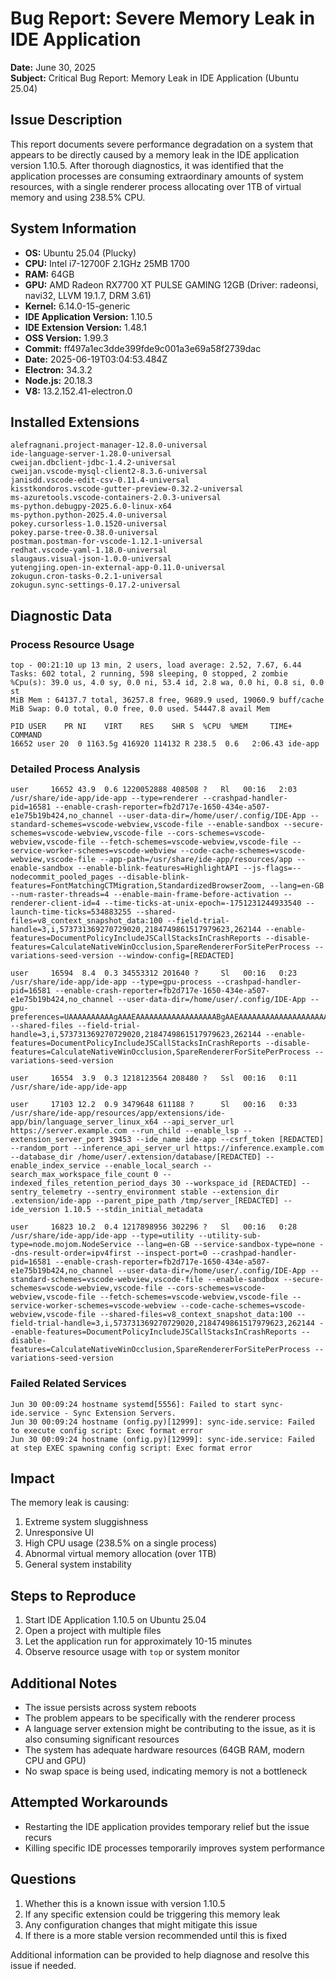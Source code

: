 # Bug Report: Severe Memory Leak in IDE Application

**Date:** June 30, 2025  
**Subject:** Critical Bug Report: Memory Leak in IDE Application (Ubuntu 25.04)

## Issue Description

This report documents severe performance degradation on a system that appears to be directly caused by a memory leak in the IDE application version 1.10.5. After thorough diagnostics, it was identified that the application processes are consuming extraordinary amounts of system resources, with a single renderer process allocating over 1TB of virtual memory and using 238.5% CPU.

## System Information

- **OS:** Ubuntu 25.04 (Plucky)
- **CPU:** Intel i7-12700F 2.1GHz 25MB 1700
- **RAM:** 64GB
- **GPU:** AMD Radeon RX7700 XT PULSE GAMING 12GB (Driver: radeonsi, navi32, LLVM 19.1.7, DRM 3.61)
- **Kernel:** 6.14.0-15-generic
- **IDE Application Version:** 1.10.5
- **IDE Extension Version:** 1.48.1
- **OSS Version:** 1.99.3
- **Commit:** ff497a1ec3dde399fde9c001a3e69a58f2739dac
- **Date:** 2025-06-19T03:04:53.484Z
- **Electron:** 34.3.2
- **Node.js:** 20.18.3
- **V8:** 13.2.152.41-electron.0

## Installed Extensions

```
alefragnani.project-manager-12.8.0-universal
ide-language-server-1.28.0-universal
cweijan.dbclient-jdbc-1.4.2-universal
cweijan.vscode-mysql-client2-8.3.6-universal
janisdd.vscode-edit-csv-0.11.4-universal
kisstkondoros.vscode-gutter-preview-0.32.2-universal
ms-azuretools.vscode-containers-2.0.3-universal
ms-python.debugpy-2025.6.0-linux-x64
ms-python.python-2025.4.0-universal
pokey.cursorless-1.0.1520-universal
pokey.parse-tree-0.38.0-universal
postman.postman-for-vscode-1.12.1-universal
redhat.vscode-yaml-1.18.0-universal
slaugaus.visual-json-1.0.0-universal
yutengjing.open-in-external-app-0.11.0-universal
zokugun.cron-tasks-0.2.1-universal
zokugun.sync-settings-0.17.2-universal
```

## Diagnostic Data

### Process Resource Usage

```
top - 00:21:10 up 13 min, 2 users, load average: 2.52, 7.67, 6.44
Tasks: 602 total, 2 running, 598 sleeping, 0 stopped, 2 zombie
%Cpu(s): 39.0 us, 4.0 sy, 0.0 ni, 53.4 id, 2.8 wa, 0.0 hi, 0.8 si, 0.0 st
MiB Mem : 64137.7 total, 36257.8 free, 9689.9 used, 19060.9 buff/cache
MiB Swap: 0.0 total, 0.0 free, 0.0 used. 54447.8 avail Mem

PID USER    PR NI    VIRT    RES    SHR S  %CPU  %MEM     TIME+ COMMAND
16652 user 20  0 1163.5g 416920 114132 R 238.5  0.6   2:06.43 ide-app
```

### Detailed Process Analysis

```
user     16652 43.9  0.6 1220052888 408508 ?   Rl   00:16   2:03 /usr/share/ide-app/ide-app --type=renderer --crashpad-handler-pid=16581 --enable-crash-reporter=fb2d717e-1650-434e-a507-e1e75b19b424,no_channel --user-data-dir=/home/user/.config/IDE-App --standard-schemes=vscode-webview,vscode-file --enable-sandbox --secure-schemes=vscode-webview,vscode-file --cors-schemes=vscode-webview,vscode-file --fetch-schemes=vscode-webview,vscode-file --service-worker-schemes=vscode-webview --code-cache-schemes=vscode-webview,vscode-file --app-path=/usr/share/ide-app/resources/app --enable-sandbox --enable-blink-features=HighlightAPI --js-flags=--nodecommit_pooled_pages --disable-blink-features=FontMatchingCTMigration,StandardizedBrowserZoom, --lang=en-GB --num-raster-threads=4 --enable-main-frame-before-activation --renderer-client-id=4 --time-ticks-at-unix-epoch=-1751231244933540 --launch-time-ticks=534883255 --shared-files=v8_context_snapshot_data:100 --field-trial-handle=3,i,573731369270729020,2184749861517979623,262144 --enable-features=DocumentPolicyIncludeJSCallStacksInCrashReports --disable-features=CalculateNativeWinOcclusion,SpareRendererForSitePerProcess --variations-seed-version --window-config=[REDACTED]

user     16594  8.4  0.3 34553312 201640 ?     Sl   00:16   0:23 /usr/share/ide-app/ide-app --type=gpu-process --crashpad-handler-pid=16581 --enable-crash-reporter=fb2d717e-1650-434e-a507-e1e75b19b424,no_channel --user-data-dir=/home/user/.config/IDE-App --gpu-preferences=UAAAAAAAAAAgAAAEAAAAAAAAAAAAAAAAAABgAAEAAAAAAAAAAAAAAAAAAAAAAAAAAAAAAAAAAAAAAAAAAQAAABAAAAAAAAAAEAAAAAAAAAAIAAAAAAAAAAgAAAAAAAAA --shared-files --field-trial-handle=3,i,573731369270729020,2184749861517979623,262144 --enable-features=DocumentPolicyIncludeJSCallStacksInCrashReports --disable-features=CalculateNativeWinOcclusion,SpareRendererForSitePerProcess --variations-seed-version

user     16554  3.9  0.3 1218123564 208480 ?   Ssl  00:16   0:11 /usr/share/ide-app/ide-app

user     17103 12.2  0.9 3479648 611188 ?      Sl   00:16   0:33 /usr/share/ide-app/resources/app/extensions/ide-app/bin/language_server_linux_x64 --api_server_url https://server.example.com --run_child --enable_lsp --extension_server_port 39453 --ide_name ide-app --csrf_token [REDACTED] --random_port --inference_api_server_url https://inference.example.com --database_dir /home/user/.extension/database/[REDACTED] --enable_index_service --enable_local_search --search_max_workspace_file_count 0 --indexed_files_retention_period_days 30 --workspace_id [REDACTED] --sentry_telemetry --sentry_environment stable --extension_dir .extension/ide-app --parent_pipe_path /tmp/server_[REDACTED] --ide_version 1.10.5 --stdin_initial_metadata

user     16823 10.2  0.4 1217898956 302296 ?   Sl   00:16   0:28 /usr/share/ide-app/ide-app --type=utility --utility-sub-type=node.mojom.NodeService --lang=en-GB --service-sandbox-type=none --dns-result-order=ipv4first --inspect-port=0 --crashpad-handler-pid=16581 --enable-crash-reporter=fb2d717e-1650-434e-a507-e1e75b19b424,no_channel --user-data-dir=/home/user/.config/IDE-App --standard-schemes=vscode-webview,vscode-file --enable-sandbox --secure-schemes=vscode-webview,vscode-file --cors-schemes=vscode-webview,vscode-file --fetch-schemes=vscode-webview,vscode-file --service-worker-schemes=vscode-webview --code-cache-schemes=vscode-webview,vscode-file --shared-files=v8_context_snapshot_data:100 --field-trial-handle=3,i,573731369270729020,2184749861517979623,262144 --enable-features=DocumentPolicyIncludeJSCallStacksInCrashReports --disable-features=CalculateNativeWinOcclusion,SpareRendererForSitePerProcess --variations-seed-version
```

### Failed Related Services

```
Jun 30 00:09:24 hostname systemd[5556]: Failed to start sync-ide.service - Sync Extension Servers.
Jun 30 00:09:24 hostname (onfig.py)[12999]: sync-ide.service: Failed to execute config script: Exec format error
Jun 30 00:09:24 hostname (onfig.py)[12999]: sync-ide.service: Failed at step EXEC spawning config script: Exec format error
```

## Impact

The memory leak is causing:

1. Extreme system sluggishness
2. Unresponsive UI
3. High CPU usage (238.5% on a single process)
4. Abnormal virtual memory allocation (over 1TB)
5. General system instability

## Steps to Reproduce

1. Start IDE Application 1.10.5 on Ubuntu 25.04
2. Open a project with multiple files
3. Let the application run for approximately 10-15 minutes
4. Observe resource usage with `top` or system monitor

## Additional Notes

- The issue persists across system reboots
- The problem appears to be specifically with the renderer process
- A language server extension might be contributing to the issue, as it is also consuming significant resources
- The system has adequate hardware resources (64GB RAM, modern CPU and GPU)
- No swap space is being used, indicating memory is not a bottleneck

## Attempted Workarounds

- Restarting the IDE application provides temporary relief but the issue recurs
- Killing specific IDE processes temporarily improves system performance

## Questions

1. Whether this is a known issue with version 1.10.5
2. If any specific extension could be triggering this memory leak
3. Any configuration changes that might mitigate this issue
4. If there is a more stable version recommended until this is fixed

Additional information can be provided to help diagnose and resolve this issue if needed.
